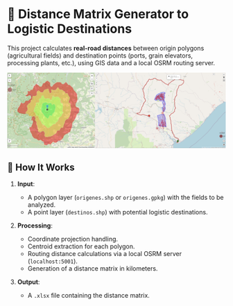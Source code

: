# 🚛 Distance Matrix Generator to Logistic Destinations

This project calculates **real-road distances** between origin polygons (agricultural fields) and destination points (ports, grain elevators, processing plants, etc.), using GIS data and a local OSRM routing server.

![](ors.png)

## 🧩 How It Works

1. **Input**:
   - A polygon layer (`origenes.shp` or `origenes.gpkg`) with the fields to be analyzed.
   - A point layer (`destinos.shp`) with potential logistic destinations.

2. **Processing**:
   - Coordinate projection handling.
   - Centroid extraction for each polygon.
   - Routing distance calculations via a local OSRM server (`localhost:5001`).
   - Generation of a distance matrix in kilometers.

3. **Output**:
   - A `.xlsx` file containing the distance matrix.
